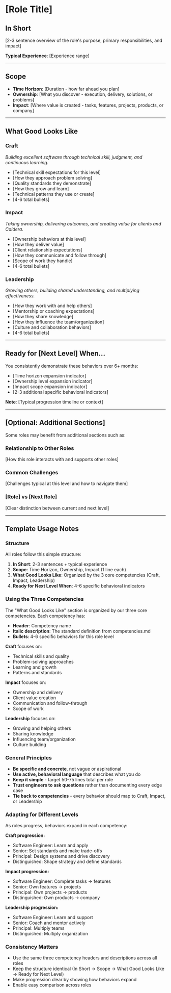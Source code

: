 # [Role Title]

## In Short

[2-3 sentence overview of the role's purpose, primary responsibilities, and impact]

**Typical Experience**: [Experience range]

---

## Scope

- **Time Horizon**: [Duration - how far ahead you plan]
- **Ownership**: [What you discover - execution, delivery, solutions, or problems]
- **Impact**: [Where value is created - tasks, features, projects, products, or company]

---

## What Good Looks Like

### Craft
*Building excellent software through technical skill, judgment, and continuous learning.*

- [Technical skill expectations for this level]
- [How they approach problem solving]
- [Quality standards they demonstrate]
- [How they grow and learn]
- [Technical patterns they use or create]
- [4-6 total bullets]

### Impact
*Taking ownership, delivering outcomes, and creating value for clients and Caldera.*

- [Ownership behaviors at this level]
- [How they deliver value]
- [Client relationship expectations]
- [How they communicate and follow through]
- [Scope of work they handle]
- [4-6 total bullets]

### Leadership
*Growing others, building shared understanding, and multiplying effectiveness.*

- [How they work with and help others]
- [Mentorship or coaching expectations]
- [How they share knowledge]
- [How they influence the team/organization]
- [Culture and collaboration behaviors]
- [4-6 total bullets]

---

## Ready for [Next Level] When...

You consistently demonstrate these behaviors over 6+ months:

- [Time horizon expansion indicator]
- [Ownership level expansion indicator]
- [Impact scope expansion indicator]
- [2-3 additional specific behavioral indicators]

**Note**: [Typical progression timeline or context]

---

## [Optional: Additional Sections]

Some roles may benefit from additional sections such as:

### Relationship to Other Roles
[How this role interacts with and supports other roles]

### Common Challenges
[Challenges typical at this level and how to navigate them]

### [Role] vs [Next Role]
[Clear distinction between current and next level]

---

## Template Usage Notes

### Structure

All roles follow this simple structure:
1. **In Short**: 2-3 sentences + typical experience
2. **Scope**: Time Horizon, Ownership, Impact (1 line each)
3. **What Good Looks Like**: Organized by the 3 core competencies (Craft, Impact, Leadership)
4. **Ready for Next Level When**: 4-6 specific behavioral indicators

### Using the Three Competencies

The "What Good Looks Like" section is organized by our three core competencies. Each competency has:
- **Header**: Competency name
- **Italic description**: The standard definition from competencies.md
- **Bullets**: 4-6 specific behaviors for this role level

**Craft** focuses on:
- Technical skills and quality
- Problem-solving approaches
- Learning and growth
- Patterns and standards

**Impact** focuses on:
- Ownership and delivery
- Client value creation
- Communication and follow-through
- Scope of work

**Leadership** focuses on:
- Growing and helping others
- Sharing knowledge
- Influencing team/organization
- Culture building

### General Principles

- **Be specific and concrete**, not vague or aspirational
- **Use active, behavioral language** that describes what you do
- **Keep it simple** - target 50-75 lines total per role
- **Trust engineers to ask questions** rather than documenting every edge case
- **Tie back to competencies** - every behavior should map to Craft, Impact, or Leadership

### Adapting for Different Levels

As roles progress, behaviors expand in each competency:

**Craft progression:**
- Software Engineer: Learn and apply
- Senior: Set standards and make trade-offs
- Principal: Design systems and drive discovery
- Distinguished: Shape strategy and define standards

**Impact progression:**
- Software Engineer: Complete tasks → features
- Senior: Own features → projects
- Principal: Own projects → products
- Distinguished: Own products → company

**Leadership progression:**
- Software Engineer: Learn and support
- Senior: Coach and mentor actively
- Principal: Multiply teams
- Distinguished: Multiply organization

### Consistency Matters

- Use the same three competency headers and descriptions across all roles
- Keep the structure identical (In Short → Scope → What Good Looks Like → Ready for Next Level)
- Make progression clear by showing how behaviors expand
- Enable easy comparison across roles

